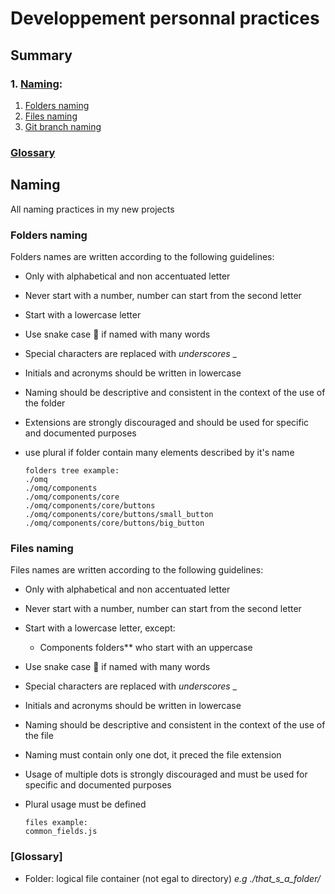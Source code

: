 # Developpement personnal practices

## Summary

### 1. [Naming](#naming):
  1. [Folders naming](#folders-naming)
  1. [Files naming](#files-naming)
  1. [Git branch naming](#git-branch-naming)

### [Glossary](#glossary)

  ## Naming
  All naming practices in my new projects

  ### Folders naming
  Folders names are written according to the following guidelines:
  - Only with alphabetical and non accentuated letter
  - Never start with a number, number can start from the second letter
  - Start with a lowercase letter
  - Use snake case 🐍 if named with many words
  - Special characters are replaced with *underscores* _
  - Initials and acronyms should be written in lowercase
  - Naming should be descriptive and consistent in the context of the use of the folder
  - Extensions are strongly discouraged and should be used for specific and documented purposes
  - use plural if folder contain many elements described by it's name

        folders tree example:
        ./omq
        ./omq/components
        ./omq/components/core
        ./omq/components/core/buttons
        ./omq/components/core/buttons/small_button
        ./omq/components/core/buttons/big_button

  ### Files naming
  Files names are written according to the following guidelines:
  - Only with alphabetical and non accentuated letter
  - Never start with a number, number can start from the second letter
  - Start with a lowercase letter, except:
    - Components folders** who start with an uppercase 
  - Use snake case 🐍 if named with many words
  - Special characters are replaced with *underscores* _
  - Initials and acronyms should be written in lowercase
  - Naming should be descriptive and consistent in the context of the use of the file
  - Naming must contain only one dot, it preced the file extension
  - Usage of multiple dots is strongly discouraged and must be used for specific and documented purposes
  - Plural usage must be defined

        files example:
        common_fields.js
      
### [Glossary]
- Folder: logical file container (not egal to directory) *e.g ./that_s_a_folder/*
